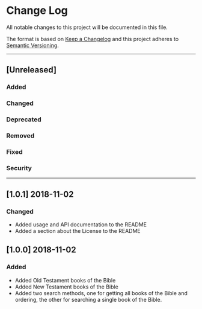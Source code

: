 # Change Log
 
All notable changes to this project will be documented in this file.
 
The format is based on [Keep a Changelog](http://keepachangelog.com/) and this project adheres to [Semantic Versioning](http://semver.org/).
 
---
 
## [Unreleased]
 
### Added
 
### Changed
 
### Deprecated
 
### Removed
 
### Fixed
 
### Security
 
---

## [1.0.1] 2018-11-02

### Changed

* Added usage and API documentation to the README
* Added a section about the License to the README

## [1.0.0] 2018-11-02

### Added

* Added Old Testament books of the Bible
* Added New Testament books of the Bible
* Added two search methods, one for getting all books of the Bible and ordering, the other for searching a single book of the Bible.
